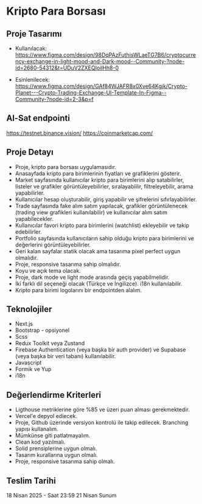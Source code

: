 # Kripto Para Borsası

## Proje Tasarımı

- Kullanılacak:
  https://www.figma.com/design/98DqPAzFuthisWLaeTG7B6/cryptocurrency-exchange-in-light-mood-and-Dark-mood--Community-?node-id=2680-54312&t=UDuV2ZXEQIoilHh8-0

- Esinlenilecek:
  https://www.figma.com/design/GAf84WJAFR8x0Xve64Kgjk/Crypto-Planet---Crypto-Trading-Exchange-UI-Template-In-Figma--Community-?node-id=2-3&p=f

## Al-Sat endpointi

https://testnet.binance.vision/
https://coinmarketcap.com/

## Proje Detayı

- Proje, kripto para borsası uygulamasıdır.
- Anasayfada kripto para birimlerinin fiyatları ve grafiklerini gösterir.
- Market sayfasında kullanıcılar kripto para birimlerini alıp satabilirler, listeler ve grafikler görüntüleyebilirler, sıralayabiilir, filtreleyebilir, arama yapabilirler.
- Kullanıcılar hesap oluşturabilir, giriş yapabilir ve şifrelerini sıfırlayabilirler.
- Trade sayfasında fake alım satım yapılacak, grafikler görüntülenecek (trading view grafikleri kullanılabilir) ve kullanıcılar alım satım yapabilecekler.
- Kullanıcılar favori kripto para birimlerini (watchlist) ekleyebilir ve takip edebilirler.
- Portfolio sayfasında kullanıcıların sahip olduğu kripto para birimlerini ve değerlerini görüntüleyebilirler.
- Geri kalan sayfalar statik olacak ama tasarıma pixel perfect uygun olmalıdır.
- Proje, responsive tasarıma sahip olmalıdır.
- Koyu ve açık tema olacak.
- Proje, dark mode ve light mode arasında geçiş yapabilmelidir.
- İki farklı dil seçeneği olacak (Türkçe ve İngilizce). i18n kullanılabilir.
- Kripto para birimi logolarını bir endpointden alalım.

## Teknolojiler

- Next.js
- Bootstrap - opsiyonel
- Scss
- Redux Toolkit veya Zustand
- Firebase Authentication (veya başka bir auth provider) ve Supabase (veya başka bir veri tabanı) kullanılabilir.
- Javascript
- Formik ve Yup
- i18n

## Değerlendirme Kriterleri

- Ligthouse metriklerine göre %85 ve üzeri puan alması gerekmektedir.
- Vercel'e depyol ediecek.
- Proje, Github üzerinde versiyon kontrolü ile takip edilecek. Branching yapısı kullanalım.
- Mümkünse giti patlatmayalım.
- Clean kod yazılmalı.
- Solid prensiplerine uygun olmalı.
- Tasarım kurallarına uygun olmalı.
- Proje, responsive tasarıma sahip olmalı.

## Teslim Tarihi

18 Nisan 2025 - Saat 23:59
21 Nisan Sunum
